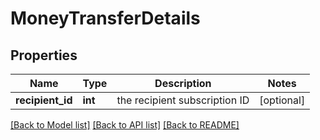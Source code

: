 # MoneyTransferDetails

## Properties
Name | Type | Description | Notes
------------ | ------------- | ------------- | -------------
**recipient_id** | **int** | the recipient subscription ID | [optional] 

[[Back to Model list]](../README.md#documentation-for-models) [[Back to API list]](../README.md#documentation-for-api-endpoints) [[Back to README]](../README.md)


